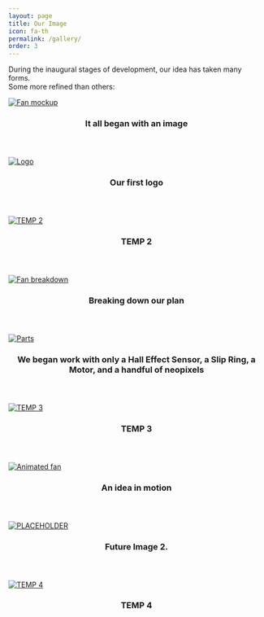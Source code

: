 ```yaml
---
layout: page
title: Our Image
icon: fa-th
permalink: /gallery/
order: 3
---
```


<p>During the inaugural stages of development, our idea has taken many forms.<br/>Some more refined than others:</p>

<div class="row">
    <div class="4u 12u$(mobile)">
      <div class="item">
        <a href="#" class="image fit"><img src="{{ 'assets/images/FanMockup.png' | relative_url }}" alt="Fan mockup" /></a>
        <header>
          <h3>It all began with an image</h3>
        </header>
      </div>
      <div class="item">
        <a href="#" class="image fit"><img src="{{ '/assets/images/logo.png' | relative_url }}" alt="Logo" /></a>
        <header>
          <h3>Our first logo</h3>
        </header>
      </div>
      <div class="item">
        <a href="#" class="image fit"><img src="{{ 'assets/images/pic07.jpg' | relative_url }}" alt="TEMP 2" /></a>
        <header>
          <h3>TEMP 2</h3>
        </header>
      </div>
    </div>
    <div class="4u 12u$(mobile)">
      <div class="item">
        <a href="#" class="image fit"><img src="{{ 'assets/images/fanBreakdown.png' | relative_url }}" alt="Fan breakdown" /></a>
        <header>
          <h3>Breaking down our plan</h3>
        </header>
      </div>
      <div class="item">
        <a href="#" class="image fit"><img src="{{ 'assets/images/theParts.png' | relative_url }}" alt="Parts" /></a>
        <header>
          <h3>We began work with only 
          a Hall Effect Sensor, a Slip Ring, a Motor, and a handful of neopixels </h3>
        </header>
      </div>
      <div class="item">
        <a href="#" class="image fit"><img src="{{ 'assets/images/pic07.jpg' | relative_url }}" alt="TEMP 3" /></a>
        <header>
          <h3>TEMP 3</h3>
        </header>
      </div>
    </div>
    <div class="4u 12u$(mobile)">
      <div class="item">
        <a href="#" class="image fit"><img src="{{ 'assets/images/animatedFan2.gif' | relative_url }}" alt="Animated fan" /></a>
        <header>
          <h3>An idea in motion</h3>
        </header>
      </div>
      <div class="item">
        <a href="#" class="image fit"><img src="{{ 'assets/images/pic07.jpg' | relative_url }}" alt="PLACEHOLDER" /></a>
        <header>
          <h3>Future Image 2.</h3>
        </header>
      </div>
      <div class="item">
        <a href="#" class="image fit"><img src="{{ 'assets/images/pic07.jpg' | relative_url }}" alt="TEMP 4" /></a>
        <header>
          <h3>TEMP 4</h3>
        </header>
      </div>
    </div>
  </div>